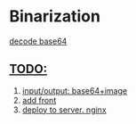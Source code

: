 <h1>Binarization</h1>
<a href="https://base64.guru/converter/decode/image">decode base64</p>
  
<h2>TODO:</h2>
<ol>
  <li>input/output: base64+image</li>
  <li>add front</li>
  <li>deploy to server. nginx</li>
</ol>
